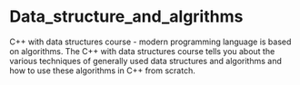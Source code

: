 # Data_structure_and_algrithms
C++ with data structures course - modern programming language is based on algorithms. The C++ with data structures course tells you about the various techniques of generally used data structures and algorithms and how to use these algorithms in C++ from scratch.
